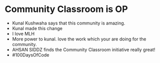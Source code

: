 # Community Classroom is OP

- Kunal Kushwaha says that this community is amazing.
- Kunal made this change
- I love MLH
- More power to kunal. love the work which your are doing for the community.
- AHSAN SIDDZ finds the Community Classroom initiative really great!
- #100DaysOfCode
